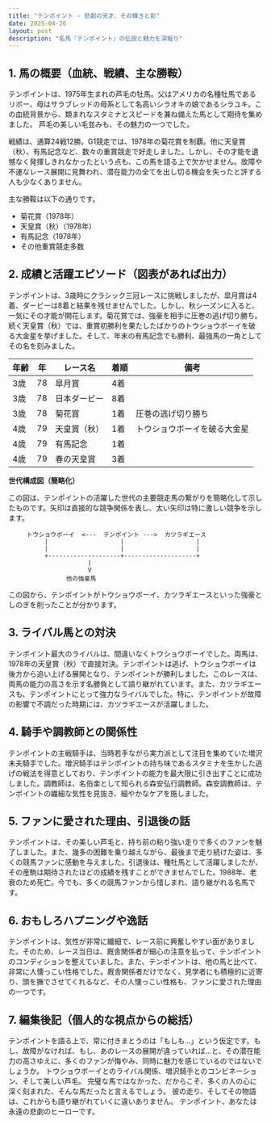 ```yaml
---
title: "テンポイント - 悲劇の天才、その輝きと影"
date: 2025-04-26
layout: post
description: "名馬『テンポイント』の伝説と魅力を深堀り"
---
```


## 1. 馬の概要（血統、戦績、主な勝鞍）

テンポイントは、1975年生まれの芦毛の牡馬。父はアメリカの名種牡馬であるリボー、母はサラブレッドの母系として名高いシラオキの娘であるシラユキ。この血統背景から、類まれなスタミナとスピードを兼ね備えた馬として期待を集めました。  芦毛の美しい毛並みも、その魅力の一つでした。

戦績は、通算24戦12勝。G1競走では、1978年の菊花賞を制覇。他に天皇賞（秋）、有馬記念など、数々の重賞競走で好走しました。しかし、その才能を遺憾なく発揮しきれなかったという点も、この馬を語る上で欠かせません。故障や不運なレース展開に見舞われ、潜在能力の全てを出し切る機会を失ったと評する人も少なくありません。

主な勝鞍は以下の通りです。

* 菊花賞（1978年）
* 天皇賞（秋）（1978年）
* 有馬記念（1978年）
* その他重賞競走多数


## 2. 成績と活躍エピソード（図表があれば出力）

テンポイントは、3歳時にクラシック三冠レースに挑戦しましたが、皐月賞は4着、ダービーは8着と結果を残せませんでした。しかし、秋シーズンに入ると、一気にその才能が開花します。菊花賞では、強豪を相手に圧巻の逃げ切り勝ち。続く天皇賞（秋）では、重賞初勝利を果たしたばかりのトウショウボーイを破る大金星を挙げました。そして、年末の有馬記念でも勝利、最強馬の一角としてその名を刻みました。

| 年齢 | 年 | レース名          | 着順 | 備考                                       |
|-----|----|-------------------|-----|--------------------------------------------|
| 3歳 | 78 | 皐月賞            | 4着 |                                            |
| 3歳 | 78 | 日本ダービー        | 8着 |                                            |
| 3歳 | 78 | 菊花賞            | 1着 | 圧巻の逃げ切り勝ち                         |
| 4歳 | 79 | 天皇賞（秋）      | 1着 | トウショウボーイを破る大金星                 |
| 4歳 | 79 | 有馬記念          | 1着 |                                            |
| 4歳 | 79 | 春の天皇賞        | 3着 |  |


**世代構成図（簡略化）**

この図は、テンポイントの活躍した世代の主要競走馬の繋がりを簡略化して示したものです。矢印は直接的な競争関係を表し、太い矢印は特に激しい競争を示します。

```
     トウショウボーイ  <---  テンポイント --->  カツラギエース
          |                    |                    |
          |                    |                    |
          +--------------------+--------------------+
                      |
                      V
                他の強豪馬
```

この図から、テンポイントがトウショウボーイ、カツラギエースといった強豪としのぎを削ったことが分かります。


## 3. ライバル馬との対決

テンポイント最大のライバルは、間違いなくトウショウボーイでした。両馬は、1978年の天皇賞（秋）で直接対決。テンポイントは逃げ、トウショウボーイは後方から追い上げる展開となり、テンポイントが勝利しました。このレースは、両馬の能力の高さを示す名勝負として語り継がれています。また、カツラギエースも、テンポイントにとって強力なライバルでした。特に、テンポイントが故障の影響で不調だった時期には、カツラギエースが活躍しました。


## 4. 騎手や調教師との関係性

テンポイントの主戦騎手は、当時若手ながら実力派として注目を集めていた増沢末夫騎手でした。増沢騎手はテンポイントの持ち味であるスタミナを生かした逃げの戦法を得意としており、テンポイントの能力を最大限に引き出すことに成功しました。調教師は、名伯楽として知られる森安弘行調教師。森安調教師は、テンポイントの繊細な気性を見抜き、細やかなケアを施しました。


## 5. ファンに愛された理由、引退後の話

テンポイントは、その美しい芦毛と、持ち前の粘り強い走りで多くのファンを魅了しました。また、幾多の困難を乗り越えながら、最後まで走り続けた姿は、多くの競馬ファンに感動を与えました。引退後は、種牡馬として活躍しましたが、その産駒は期待されたほどの成績を残すことができませんでした。1988年、老衰のため死亡。今でも、多くの競馬ファンから惜しまれ、語り継がれる名馬です。


## 6. おもしろハプニングや逸話

テンポイントは、気性が非常に繊細で、レース前に興奮しやすい面がありました。そのため、レース当日は、厩舎関係者が細心の注意を払って、テンポイントのコンディションを整えていました。また、テンポイントは、他の馬と比べて、非常に人懐っこい性格でした。厩舎関係者だけでなく、見学者にも積極的に近寄り、頭を撫でさせてくれるなど、その人懐っこい性格も、ファンに愛された理由の一つです。


## 7. 編集後記（個人的な視点からの総括）

テンポイントを語る上で、常に付きまとうのは「もしも…」という仮定です。もし、故障がなければ、もし、あのレースの展開が違っていれば…と、その潜在能力の高さゆえに、多くのファンが悔やみ、同時に魅力を感じているのではないでしょうか。  トウショウボーイとのライバル関係、増沢騎手とのコンビネーション、そして美しい芦毛。  完璧な馬ではなかった、だからこそ、多くの人の心に深く刻まれた、そんな馬だったと言えるでしょう。  彼の走り、そしてその物語は、これからも語り継がれていくに違いありません。  テンポイント、あなたは永遠の悲劇のヒーローです。

